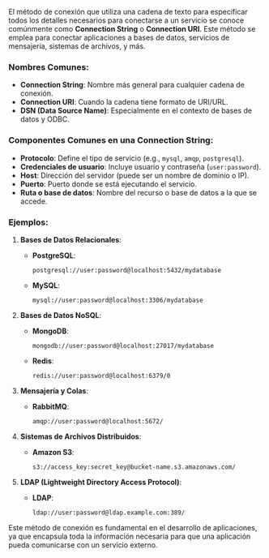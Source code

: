 El método de conexión que utiliza una cadena de texto para especificar todos los detalles necesarios para conectarse a un servicio se conoce comúnmente como **Connection String** o **Connection URI**. Este método se emplea para conectar aplicaciones a bases de datos, servicios de mensajería, sistemas de archivos, y más.

### Nombres Comunes:
- **Connection String**: Nombre más general para cualquier cadena de conexión.
- **Connection URI**: Cuando la cadena tiene formato de URI/URL.
- **DSN (Data Source Name)**: Especialmente en el contexto de bases de datos y ODBC.

### Componentes Comunes en una Connection String:
- **Protocolo**: Define el tipo de servicio (e.g., `mysql`, `amqp`, `postgresql`).
- **Credenciales de usuario**: Incluye usuario y contraseña (`user:password`).
- **Host**: Dirección del servidor (puede ser un nombre de dominio o IP).
- **Puerto**: Puerto donde se está ejecutando el servicio.
- **Ruta o base de datos**: Nombre del recurso o base de datos a la que se accede.

### Ejemplos:

1. **Bases de Datos Relacionales**:
   - **PostgreSQL**: 
     ```plaintext
     postgresql://user:password@localhost:5432/mydatabase
     ```
   - **MySQL**:
     ```plaintext
     mysql://user:password@localhost:3306/mydatabase
     ```

2. **Bases de Datos NoSQL**:
   - **MongoDB**:
     ```plaintext
     mongodb://user:password@localhost:27017/mydatabase
     ```
   - **Redis**:
     ```plaintext
     redis://user:password@localhost:6379/0
     ```

3. **Mensajería y Colas**:
   - **RabbitMQ**:
     ```plaintext
     amqp://user:password@localhost:5672/
     ```

4. **Sistemas de Archivos Distribuidos**:
   - **Amazon S3**:
     ```plaintext
     s3://access_key:secret_key@bucket-name.s3.amazonaws.com/
     ```

5. **LDAP (Lightweight Directory Access Protocol)**:
   - **LDAP**:
     ```plaintext
     ldap://user:password@ldap.example.com:389/
     ```

Este método de conexión es fundamental en el desarrollo de aplicaciones, ya que encapsula toda la información necesaria para que una aplicación pueda comunicarse con un servicio externo.